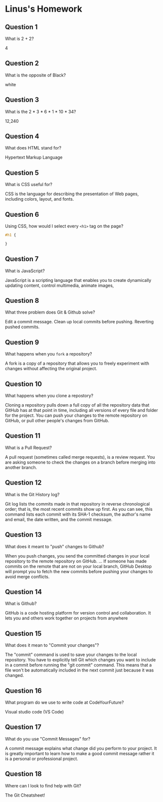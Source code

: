 # Linus's Homework

## Question 1

What is 2 + 2?

4

## Question 2

What is the opposite of Black?

white

## Question 3

What is the  2 * 3 * 6 * 1 * 10 * 34?

12,240

## Question 4 

What does HTML stand for?

Hypertext Markup Language

## Question 5

What is CSS useful for?

CSS is the language for describing the presentation of Web pages, including colors, layout, and fonts.

## Question 6

Using CSS, how would I select every `<h1>` tag on the page?

```css
#h1 {

}
```

## Question 7

What is JavaScript?

JavaScript is a scripting language that enables you to create dynamically updating content, control multimedia, animate images, 

## Question 8

What three problem does Git & Github solve?

Edit a commit message. 
Clean up local commits before pushing. 
Reverting pushed commits. 

## Question 9

What happens when you `fork` a repository?

A fork is a copy of a repository that allows you to freely experiment with changes without affecting the original project.

## Question 10 

What happens when you clone a repostory?

Cloning a repository pulls down a full copy of all the repository data that GitHub has at that point in time, including all versions of every file and folder for the project. You can push your changes to the remote repository on GitHub, or pull other people's changes from GitHub.

## Question 11

What is a Pull Request?

A pull request (sometimes called merge requests), is a review request. You are asking someone to check the changes on a branch before merging into another branch.

## Question 12

What is the Git History log?

Git log lists the commits made in that repository in reverse chronological order; that is, the most recent commits show up first. As you can see, this command lists each commit with its SHA-1 checksum, the author's name and email, the date written, and the commit message.

## Question 13

What does it meant to "push" changes to Github?

When you push changes, you send the committed changes in your local repository to the remote repository on GitHub. ... If someone has made commits on the remote that are not on your local branch, GitHub Desktop will prompt you to fetch the new commits before pushing your changes to avoid merge conflicts.

## Question 14

What is Github?

GitHub is a code hosting platform for version control and collaboration. It lets you and others work together on projects from anywhere

## Question 15

What does it mean to "Commit your changes"?

The "commit" command is used to save your changes to the local repository. You have to explicitly tell Git which changes you want to include in a commit before running the "git commit" command. This means that a file won't be automatically included in the next commit just because it was changed.

## Question 16

What program do we use to write code at CodeYourFuture?

Visual studio code (VS Code) 

## Question 17

What do you use "Commit Messages" for?

A commit message explains what change did you perform to your project. It is greatly important to learn how to make a good commit message rather it is a personal or professional project.

## Question 18

Where can I look to find help with Git?

The Git Cheatsheet!
